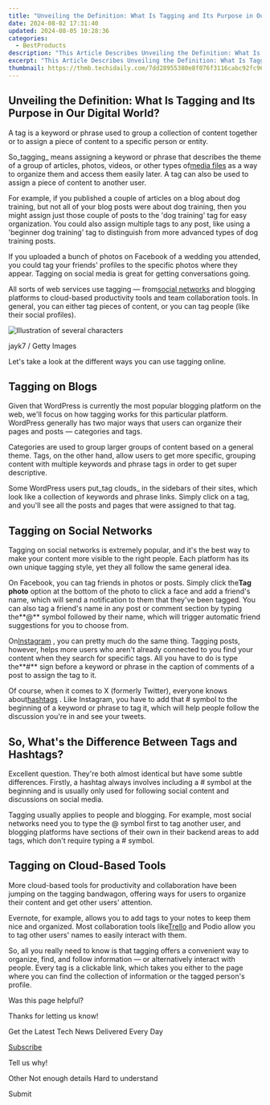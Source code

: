 ```yaml
---
title: "Unveiling the Definition: What Is Tagging and Its Purpose in Our Digital World?"
date: 2024-08-02 17:31:40
updated: 2024-08-05 10:28:36
categories:
  - BestProducts
description: "This Article Describes Unveiling the Definition: What Is Tagging and Its Purpose in Our Digital World?"
excerpt: "This Article Describes Unveiling the Definition: What Is Tagging and Its Purpose in Our Digital World?"
thumbnail: https://thmb.techidaily.com/7dd28955380e8f076f3116cabc92fc969f652f83985c018ac1bb6ff108bf9534.jpg
---
```


## Unveiling the Definition: What Is Tagging and Its Purpose in Our Digital World?
 A tag is a keyword or phrase used to group a collection of content together or to assign a piece of content to a specific person or entity.

 So_tagging_ means assigning a keyword or phrase that describes the theme of a group of articles, photos, videos, or other types of[media files](https://www.lifewire.com/what-are-digital-media-formats-1846786) as a way to organize them and access them easily later. A tag can also be used to assign a piece of content to another user.

 For example, if you published a couple of articles on a blog about dog training, but not all of your blog posts were about dog training, then you might assign just those couple of posts to the 'dog training' tag for easy organization. You could also assign multiple tags to any post, like using a 'beginner dog training' tag to distinguish from more advanced types of dog training posts.

 If you uploaded a bunch of photos on Facebook of a wedding you attended, you could tag your friends' profiles to the specific photos where they appear. Tagging on social media is great for getting conversations going.

 All sorts of web services use tagging — from[social networks](https://www.lifewire.com/top-social-networking-sites-people-are-using-3486554) and blogging platforms to cloud-based productivity tools and team collaboration tools. In general, you can either tag pieces of content, or you can tag people (like their social profiles).

![Illustration of several characters](https://www.lifewire.com/thmb/XgTRAzG24NSxID3Oa_Wt0t_q1qw=/1500x0/filters:no_upscale():max_bytes(150000):strip_icc():format(webp)/GettyImages-1167680364-b87ba0c2ad964ac9bd4371c7007e178b.jpg)

 jayk7 / Getty Images

 Let's take a look at the different ways you can use tagging online.

## Tagging on Blogs

 Given that WordPress is currently the most popular blogging platform on the web, we'll focus on how tagging works for this particular platform. WordPress generally has two major ways that users can organize their pages and posts — categories and tags.

 Categories are used to group larger groups of content based on a general theme. Tags, on the other hand, allow users to get more specific, grouping content with multiple keywords and phrase tags in order to get super descriptive.

 Some WordPress users put_tag clouds_ in the sidebars of their sites, which look like a collection of keywords and phrase links. Simply click on a tag, and you'll see all the posts and pages that were assigned to that tag.

## Tagging on Social Networks

 Tagging on social networks is extremely popular, and it's the best way to make your content more visible to the right people. Each platform has its own unique tagging style, yet they all follow the same general idea.

 On Facebook, you can tag friends in photos or posts. Simply click the**Tag photo** option at the bottom of the photo to click a face and add a friend's name, which will send a notification to them that they've been tagged. You can also tag a friend's name in any post or comment section by typing the**@** symbol followed by their name, which will trigger automatic friend suggestions for you to choose from.

 On[Instagram](https://www.lifewire.com/what-is-instagram-3486316) , you can pretty much do the same thing. Tagging posts, however, helps more users who aren't already connected to you find your content when they search for specific tags. All you have to do is type the**#** sign before a keyword or phrase in the caption of comments of a post to assign the tag to it.

 Of course, when it comes to X (formerly Twitter), everyone knows about[hashtags](https://www.lifewire.com/what-is-a-hashtag-on-twitter-3486592) . Like Instagram, you have to add that # symbol to the beginning of a keyword or phrase to tag it, which will help people follow the discussion you're in and see your tweets.

## So, What's the Difference Between Tags and Hashtags?

 Excellent question. They're both almost identical but have some subtle differences. Firstly, a hashtag always involves including a # symbol at the beginning and is usually only used for following social content and discussions on social media.

 Tagging usually applies to people and blogging. For example, most social networks need you to type the @ symbol first to tag another user, and blogging platforms have sections of their own in their backend areas to add tags, which don't require typing a # symbol.

## Tagging on Cloud-Based Tools

 More cloud-based tools for productivity and collaboration have been jumping on the tagging bandwagon, offering ways for users to organize their content and get other users' attention.

 Evernote, for example, allows you to add tags to your notes to keep them nice and organized. Most collaboration tools like[Trello](https://www.lifewire.com/what-is-trello-how-does-it-work-4775718) and Podio allow you to tag other users' names to easily interact with them.

 So, all you really need to know is that tagging offers a convenient way to organize, find, and follow information — or alternatively interact with people. Every tag is a clickable link, which takes you either to the page where you can find the collection of information or the tagged person's profile.

Was this page helpful?

Thanks for letting us know!

 Get the Latest Tech News Delivered Every Day

[Subscribe](https://www.lifewire.com/#)

Tell us why!

 Other  Not enough details  Hard to understand

 Submit

<ins class="adsbygoogle"
     style="display:block"
     data-ad-format="autorelaxed"
     data-ad-client="ca-pub-7571918770474297"
     data-ad-slot="1223367746"></ins>



<ins class="adsbygoogle"
     style="display:block"
     data-ad-client="ca-pub-7571918770474297"
     data-ad-slot="8358498916"
     data-ad-format="auto"
     data-full-width-responsive="true"></ins>
